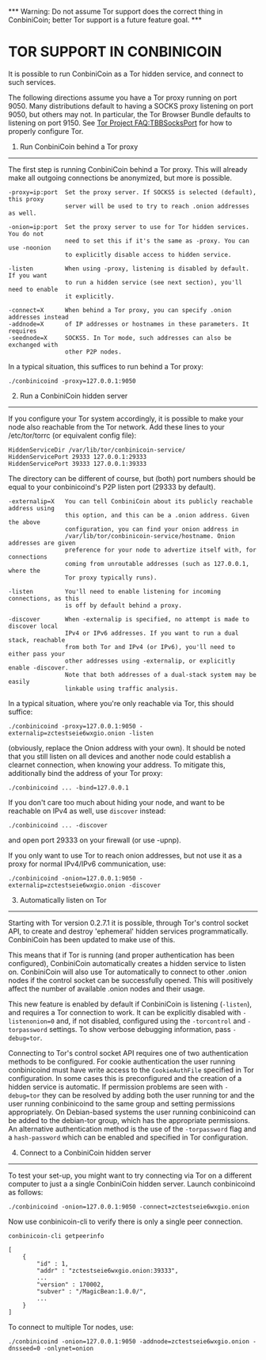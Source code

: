 *** Warning: Do not assume Tor support does the correct thing in ConbiniCoin; better Tor support is a future feature goal. ***

TOR SUPPORT IN CONBINICOIN
====================

It is possible to run ConbiniCoin as a Tor hidden service, and connect to such services.

The following directions assume you have a Tor proxy running on port 9050. Many distributions default to having a SOCKS proxy listening on port 9050, but others may not. In particular, the Tor Browser Bundle defaults to listening on port 9150. See [Tor Project FAQ:TBBSocksPort](https://www.torproject.org/docs/faq.html.en#TBBSocksPort) for how to properly
configure Tor.


1. Run ConbiniCoin behind a Tor proxy
-------------------------------

The first step is running ConbiniCoin behind a Tor proxy. This will already make all
outgoing connections be anonymized, but more is possible.

	-proxy=ip:port  Set the proxy server. If SOCKS5 is selected (default), this proxy
	                server will be used to try to reach .onion addresses as well.

	-onion=ip:port  Set the proxy server to use for Tor hidden services. You do not
	                need to set this if it's the same as -proxy. You can use -noonion
	                to explicitly disable access to hidden service.

	-listen         When using -proxy, listening is disabled by default. If you want
	                to run a hidden service (see next section), you'll need to enable
	                it explicitly.

	-connect=X      When behind a Tor proxy, you can specify .onion addresses instead
	-addnode=X      of IP addresses or hostnames in these parameters. It requires
	-seednode=X     SOCKS5. In Tor mode, such addresses can also be exchanged with
	                other P2P nodes.

In a typical situation, this suffices to run behind a Tor proxy:

	./conbinicoind -proxy=127.0.0.1:9050


2. Run a ConbiniCoin hidden server
----------------------------

If you configure your Tor system accordingly, it is possible to make your node also
reachable from the Tor network. Add these lines to your /etc/tor/torrc (or equivalent
config file):

	HiddenServiceDir /var/lib/tor/conbinicoin-service/
	HiddenServicePort 29333 127.0.0.1:29333
	HiddenServicePort 39333 127.0.0.1:39333

The directory can be different of course, but (both) port numbers should be equal to
your conbinicoind's P2P listen port (29333 by default).

	-externalip=X   You can tell ConbiniCoin about its publicly reachable address using
	                this option, and this can be a .onion address. Given the above
	                configuration, you can find your onion address in
	                /var/lib/tor/conbinicoin-service/hostname. Onion addresses are given
	                preference for your node to advertize itself with, for connections
	                coming from unroutable addresses (such as 127.0.0.1, where the
	                Tor proxy typically runs).

	-listen         You'll need to enable listening for incoming connections, as this
	                is off by default behind a proxy.

	-discover       When -externalip is specified, no attempt is made to discover local
	                IPv4 or IPv6 addresses. If you want to run a dual stack, reachable
	                from both Tor and IPv4 (or IPv6), you'll need to either pass your
	                other addresses using -externalip, or explicitly enable -discover.
	                Note that both addresses of a dual-stack system may be easily
	                linkable using traffic analysis.

In a typical situation, where you're only reachable via Tor, this should suffice:

	./conbinicoind -proxy=127.0.0.1:9050 -externalip=zctestseie6wxgio.onion -listen

(obviously, replace the Onion address with your own). It should be noted that you still
listen on all devices and another node could establish a clearnet connection, when knowing
your address. To mitigate this, additionally bind the address of your Tor proxy:

	./conbinicoind ... -bind=127.0.0.1

If you don't care too much about hiding your node, and want to be reachable on IPv4
as well, use `discover` instead:

	./conbinicoind ... -discover

and open port 29333 on your firewall (or use -upnp).

If you only want to use Tor to reach onion addresses, but not use it as a proxy
for normal IPv4/IPv6 communication, use:

	./conbinicoind -onion=127.0.0.1:9050 -externalip=zctestseie6wxgio.onion -discover


3. Automatically listen on Tor
--------------------------------

Starting with Tor version 0.2.7.1 it is possible, through Tor's control socket
API, to create and destroy 'ephemeral' hidden services programmatically.
ConbiniCoin has been updated to make use of this.

This means that if Tor is running (and proper authentication has been configured),
ConbiniCoin automatically creates a hidden service to listen on. ConbiniCoin will also use Tor
automatically to connect to other .onion nodes if the control socket can be
successfully opened. This will positively affect the number of available .onion
nodes and their usage.

This new feature is enabled by default if ConbiniCoin is listening (`-listen`), and
requires a Tor connection to work. It can be explicitly disabled with `-listenonion=0`
and, if not disabled, configured using the `-torcontrol` and `-torpassword` settings.
To show verbose debugging information, pass `-debug=tor`.

Connecting to Tor's control socket API requires one of two authentication methods to be 
configured. For cookie authentication the user running conbinicoind must have write access 
to the `CookieAuthFile` specified in Tor configuration. In some cases this is 
preconfigured and the creation of a hidden service is automatic. If permission problems 
are seen with `-debug=tor` they can be resolved by adding both the user running tor and 
the user running conbinicoind to the same group and setting permissions appropriately. On 
Debian-based systems the user running conbinicoind can be added to the debian-tor group, 
which has the appropriate permissions. An alternative authentication method is the use 
of the `-torpassword` flag and a `hash-password` which can be enabled and specified in 
Tor configuration.


4. Connect to a ConbiniCoin hidden server
-----------------------------------

To test your set-up, you might want to try connecting via Tor on a different computer to just a
a single ConbiniCoin hidden server. Launch conbinicoind as follows:

	./conbinicoind -onion=127.0.0.1:9050 -connect=zctestseie6wxgio.onion

Now use conbinicoin-cli to verify there is only a single peer connection.

	conbinicoin-cli getpeerinfo

	[
	    {
	        "id" : 1,
	        "addr" : "zctestseie6wxgio.onion:39333",
	        ...
	        "version" : 170002,
	        "subver" : "/MagicBean:1.0.0/",
	        ...
	    }
	]

To connect to multiple Tor nodes, use:

	./conbinicoind -onion=127.0.0.1:9050 -addnode=zctestseie6wxgio.onion -dnsseed=0 -onlynet=onion
